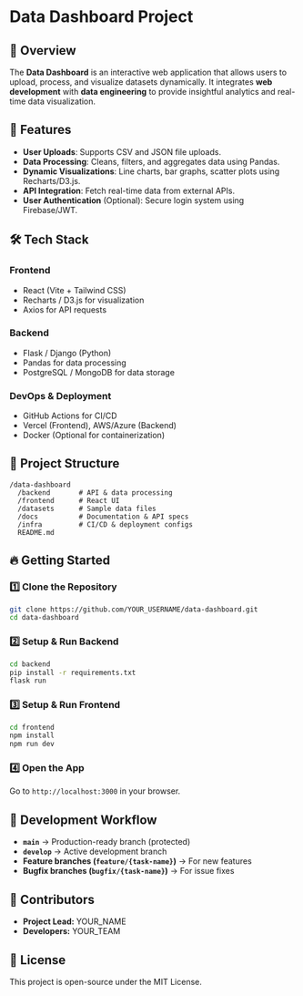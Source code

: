 # Data Dashboard Project

## 📌 Overview
The **Data Dashboard** is an interactive web application that allows users to upload, process, and visualize datasets dynamically. It integrates **web development** with **data engineering** to provide insightful analytics and real-time data visualization.

## 🚀 Features
- **User Uploads**: Supports CSV and JSON file uploads.
- **Data Processing**: Cleans, filters, and aggregates data using Pandas.
- **Dynamic Visualizations**: Line charts, bar graphs, scatter plots using Recharts/D3.js.
- **API Integration**: Fetch real-time data from external APIs.
- **User Authentication** (Optional): Secure login system using Firebase/JWT.

## 🛠️ Tech Stack
### **Frontend**
- React (Vite + Tailwind CSS)
- Recharts / D3.js for visualization
- Axios for API requests

### **Backend**
- Flask / Django (Python)
- Pandas for data processing
- PostgreSQL / MongoDB for data storage

### **DevOps & Deployment**
- GitHub Actions for CI/CD
- Vercel (Frontend), AWS/Azure (Backend)
- Docker (Optional for containerization)

## 📂 Project Structure
```
/data-dashboard
  /backend       # API & data processing
  /frontend      # React UI
  /datasets      # Sample data files
  /docs          # Documentation & API specs
  /infra         # CI/CD & deployment configs
  README.md
```

## 🔥 Getting Started
### 1️⃣ Clone the Repository
```bash
git clone https://github.com/YOUR_USERNAME/data-dashboard.git
cd data-dashboard
```

### 2️⃣ Setup & Run Backend
```bash
cd backend
pip install -r requirements.txt
flask run
```

### 3️⃣ Setup & Run Frontend
```bash
cd frontend
npm install
npm run dev
```

### 4️⃣ Open the App
Go to `http://localhost:3000` in your browser.

## 📅 Development Workflow
- **`main`** → Production-ready branch (protected)
- **`develop`** → Active development branch
- **Feature branches (`feature/{task-name}`)** → For new features
- **Bugfix branches (`bugfix/{task-name}`)** → For issue fixes

## 👥 Contributors
- **Project Lead:** YOUR_NAME
- **Developers:** YOUR_TEAM

## 📜 License
This project is open-source under the MIT License.


